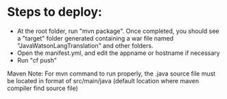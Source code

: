 # Steps to deploy:
- At the root folder, run "mvn package". Once completed, you should see a "target" folder
generated containing a war file named "JavaWatsonLangTranslation" and other folders.
- Open the manifest.yml, and edit the appname or hostname if necessary
- Run "cf push"

Maven Note: For mvn command to run properly, the .java source file must be located in format of src/main/java (default location where maven compiler find source file)
